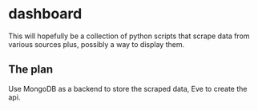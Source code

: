 # dashboard

This will hopefully be a collection of python scripts that scrape data from various sources plus, possibly a way to display them.

## The plan
Use MongoDB as a backend to store the scraped data, Eve to create the api.

